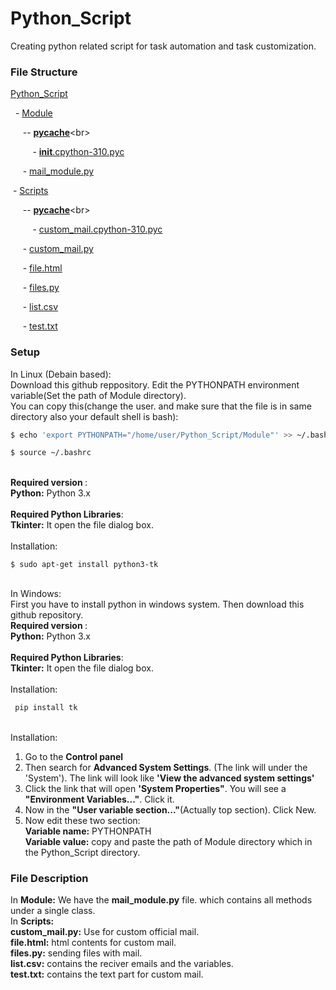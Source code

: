 # Python_Script
Creating python related script for task automation and task customization.

### File Structure
[Python_Script](Python_Script)<br>

&nbsp; - [Module](https://github.com/mdzaif/Python_Script/tree/main/Module)<br>

&nbsp; &nbsp; &nbsp;-- [__pycache__](https://github.com/mdzaif/Python_Script/tree/main/Module/__pycache__)<br>

&nbsp; &nbsp; &nbsp; &nbsp; &nbsp;- [__init__.cpython-310.pyc](https://github.com/mdzaif/Python_Script/blob/main/Module/__pycache__/__init__.cpython-310.pyc)<br>

&nbsp; &nbsp; &nbsp;- [mail_module.py](https://github.com/mdzaif/Python_Script/blob/main/Module/mail_module.py)<br>

&nbsp;- [Scripts](https://github.com/mdzaif/Python_Script/tree/main/Scripts)<br>

&nbsp; &nbsp; &nbsp;-- [__pycache__](https://github.com/mdzaif/Python_Script/tree/main/Scripts/__pycache__)<br>

&nbsp; &nbsp; &nbsp; &nbsp; &nbsp;- [custom_mail.cpython-310.pyc](https://github.com/mdzaif/Python_Script/blob/main/Scripts/__pycache__/custom_mail.cpython-310.pyc)<br>

&nbsp; &nbsp; &nbsp;- [custom_mail.py](https://github.com/mdzaif/Python_Script/blob/main/Scripts/custom_mail.py)<br>

&nbsp; &nbsp; &nbsp;- [file.html](https://github.com/mdzaif/Python_Script/blob/main/Scripts/file.html)<br>

&nbsp; &nbsp; &nbsp;- [files.py](https://github.com/mdzaif/Python_Script/blob/main/Scripts/files.py)<br>

&nbsp; &nbsp; &nbsp;- [list.csv](https://github.com/mdzaif/Python_Script/blob/main/Scripts/list.csv)<br>

&nbsp; &nbsp; &nbsp;- [test.txt](https://github.com/mdzaif/Python_Script/blob/main/Scripts/test.txt)

### Setup
In Linux (Debain based):<br>
Download this github reppository. Edit the PYTHONPATH environment variable(Set the path of Module directory). <br>
You can copy this(change the user. and make sure that the file is in same directory also your default shell is bash):<br>

```bash
$ echo 'export PYTHONPATH="/home/user/Python_Script/Module"' >> ~/.bashrc
```
```bash
$ source ~/.bashrc
```
<br><b>Required version </b>:<br>
<b>Python:</b> Python 3.x<br>
<br><b>Required Python Libraries</b>:<br>
<b>Tkinter:</b> It open the file dialog box.<br>
<br>Installation:<br>

```shell
$ sudo apt-get install python3-tk
```
<br>
In Windows:
<br>
First you have to install python in windows system. Then download this github repository.
<br><b>Required version </b>:<br>
<b>Python:</b> Python 3.x<br>
<br><b>Required Python Libraries</b>:<br>
<b>Tkinter:</b> It open the file dialog box.<br>
<br>Installation:<br>

```cmd
 pip install tk
```

<br>Installation:<br>

1. Go to the <b>Control panel</b>
2. Then search for <b>Advanced System Settings</b>. (The link will under the 'System'). The link will look like <b>'View the advanced system settings'</b>
3. Click the link that will open <b>'System Properties"</b>. You will see a <b>"Environment Variables..."</b>. Click it. 
4. Now in the <b>"User variable section..."</b>(Actually top section). Click New.
5. Now edit these two section:<br> 
<b>Variable name:</b> PYTHONPATH<br><b>Variable value:</b> copy and paste the path of Module directory which in the Python_Script directory.

### File Description
In <b>Module:</b> We have  the <b>mail_module.py</b> file. which contains all methods under a single class.<br>
In <b>Scripts:</b><br>
<b>custom_mail.py:</b> Use for custom official mail.<br>
<b>file.html:</b> html contents for custom mail.<br>
<b>files.py:</b> sending files with mail.<br>
<b>list.csv:</b> contains the reciver emails and the variables.<br>
<b>test.txt:</b> contains the text part for custom mail.